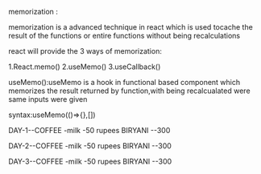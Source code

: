    


memorization :

memorization is a advanced technique in react which is used tocache the result of the functions or entire functions without being recalculations


react will provide the 3 ways of memorization:

1.React.memo()
2.useMemo()
3.useCallback()

useMemo():useMemo is a hook in functional based component which memorizes the result returned by function,with being recalcualated were same inputs were given


syntax:useMemo(()=>{},[])

DAY-1--COFFEE -milk -50 rupees BIRYANI --300

DAY-2--COFFEE -milk -50 rupees BIRYANI --300


DAY-3--COFFEE -milk -50 rupees BIRYANI --300

